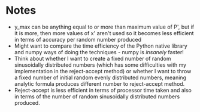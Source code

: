 # Notes

* y_max can be anything equal to or more than maximum value of P', but if it is more, then more values of x' aren't used so it becomes less efficient in terms of accuracy per random number produced
* Might want to compare the time efficiency of the Python native library and numpy ways of doing the techniques - numpy is *insanely* faster!
* Think about whether I want to create a fixed number of random sinusoidally distributed numbers (which has some difficulties with my implementation in the reject-accept method) or whether I want to throw a fixed number of initial random evenly distributed numbers, meaning analytic formula produces different number to reject-accept method.
* Reject-accept is less efficient in terms of processor time taken and also in terms of the number of random sinusoidally distributed numbers produced.